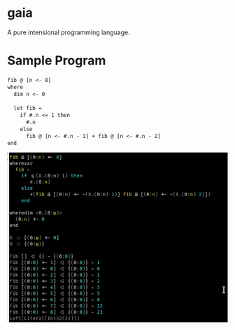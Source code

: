 # gaia

A pure intensional programming language.

# Sample Program

```
fib @ [n <- 8]
where
  dim n <- 0

  let fib =
    if #.n <= 1 then
      #.n
    else
      fib @ [n <- #.n - 1] + fib @ [n <- #.n - 2]
end
```
![Sample1](/output.png?raw=true "Sample Output")




